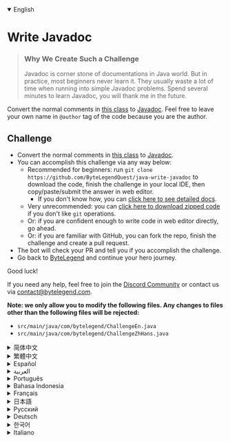<details open='true'>
<summary>English</summary>

# Write Javadoc

> ### Why We Create Such a Challenge
> Javadoc is corner stone of documentations in Java world. But in practice, most beginners never learn it.
> They usually waste a lot of time when running into simple Javadoc problems.
> Spend several minutes to learn Javadoc, you will thank me in the future.

Convert the normal comments in [this class](https://github.com/ByteLegendQuest/java-write-javadoc/blob/main/src/main/java/com/bytelegend/ChallengeZhHans.java) to [Javadoc](https://docs.oracle.com/javase/8/docs/technotes/tools/windows/javadoc.html).
Feel free to leave your own name in `@author` tag of the code because you are the author.

## Challenge
- Convert the normal comments in [this class](https://github.com/ByteLegendQuest/java-write-javadoc/blob/main/src/main/java/com/bytelegend/ChallengeZhHans.java) to [Javadoc](https://docs.oracle.com/javase/8/docs/technotes/tools/windows/javadoc.html).
- You can accomplish this challenge via any way below:
  - Recommended for beginners: run `git clone https://github.com/ByteLegendQuest/java-write-javadoc` to download the code,
    finish the challenge in your local IDE, then copy/paste/submit the answer in web editor.
    - If you don't know how, you can [click here to see detailed docs](https://github.com/ByteLegendQuest/java-write-javadoc/blob/main/docs/en/clone-and-import.md).
  - Very unrecommended: you can [click here to download zipped code](https://codeload.github.com/ByteLegendQuest/java-write-javadoc/zip/refs/heads/main) if you don't like `git` operations.
  - Or: if you are confident enough to write code in web editor directly, go ahead.
  - Or: if you are familiar with GitHub, you can fork the repo, finish the challenge and create a pull request.
- The bot will check your PR and tell you if you accomplish the challenge.
- Go back to [ByteLegend](https://bytelegend.com) and continue your hero journey.

Good luck!

If you need any help, feel free to join the [Discord Community](https://discord.gg/35RreUUGWt) or contact us via [contact@bytelegend.com](mailto:contact@bytelegend.com).

**Note: we only allow you to modify the following files.
Any changes to files other than the following files will be rejected:**

- `src/main/java/com/bytelegend/ChallengeEn.java`
- `src/main/java/com/bytelegend/ChallengeZhHans.java`
</details>
<details>
<summary>简体中文</summary>

# 编写Javadoc

> ### 为什么要设计这个挑战
>
> Javadoc是Java世界中文档的基石，但是在实践中我发现，很多初学者并没有系统地学习过，
> 从而在面对很简单的问题时束手无策，浪费宝贵的时间。
> 希望你能花费几分钟系统地学习一下Javadoc，节省未来抓耳挠腮的几个小时时间。

将[这个类](https://github.com/ByteLegendQuest/java-write-javadoc/blob/main/src/main/java/com/bytelegend/ChallengeZhHans.java)里的普通注释改写成[Javadoc](https://docs.oracle.com/javase/8/docs/technotes/tools/windows/javadoc.html)。
您可以在其中的<ruby>`作者标签`<rt>`@author`</rt></ruby>中留下您自己的名字，因为您当之无愧。

## 挑战
- 将[这个类](https://github.com/ByteLegendQuest/java-write-javadoc/blob/main/src/main/java/com/bytelegend/ChallengeZhHans.java)里的普通注释改写成[Javadoc](https://docs.oracle.com/javase/8/docs/technotes/tools/windows/javadoc.html)。
- 你可以使用以下任意一种方法完成挑战：
  - 初学者推荐：运行`git clone https://git.bytelegend.com/ByteLegendQuest/java-write-javadoc`将代码下载到本地，在本地使用IDE调试完成后复制到网页编辑器里提交。
    - 如果你不知道怎么做，可以点击[这里查看详细文档](https://github.com/ByteLegendQuest/java-write-javadoc/blob/main/docs/zh_hans/clone-and-import.md)。
  - 非常不推荐：如果你实在不喜欢`git`命令行操作，你可以[点击这里直接下载打包好的代码](https://ghcodeload.bytelegend.com/ByteLegendQuest/java-write-javadoc/zip/refs/heads/main)。
  - 或者：如果你非常自信不需要下载代码到本地调试，可以使用网页编辑器直接提交。
  - 或者：如果你对GitHub非常熟悉，你可以fork仓库、完成挑战后，创建一个Pull Request。
- 机器人将会检查你的答案，告诉你你是否通过了挑战。
- 回到[字节传说](https://bytelegend.com)，然后继续你的英雄旅程。

祝你好运！

如果你需要任何帮助，欢迎加入官方玩家QQ群（在[首页](https://bytelegend.com)右下角的`联系 & 关于`菜单里可以找到入群方式）或者[Discord社区](https://discord.gg/35RreUUGWt)，或email至[contact@bytelegend.com](mailto:contact@bytelegend.com)。

**注意：我们只允许您修改以下文件，任何对其他文件的修改都会被拒绝：**

- `src/main/java/com/bytelegend/ChallengeEn.java`
- `src/main/java/com/bytelegend/ChallengeZhHans.java`
</details>
<details>
<summary>繁體中文</summary>

<h1>Write Javadoc</h1>
<blockquote>
<h3>Why We Create Such a Challenge</h3>
<p>Javadoc is corner stone of documentations in Java world. But in practice, most beginners never learn it.
They usually waste a lot of time when running into simple Javadoc problems.
Spend several minutes to learn Javadoc, you will thank me in the future.</p>
</blockquote>
<p>Convert the normal comments in <a href="https://github.com/ByteLegendQuest/java-write-javadoc/blob/main/src/main/java/com/bytelegend/ChallengeZhHans.java" target="_blank">this class</a> to <a href="https://docs.oracle.com/javase/8/docs/technotes/tools/windows/javadoc.html" target="_blank">Javadoc</a>.
Feel free to leave your own name in <code class="notranslate">@author</code> tag of the code because you are the author.</p>
<h2>Challenge</h2>
<ul>
<li>Convert the normal comments in <a href="https://github.com/ByteLegendQuest/java-write-javadoc/blob/main/src/main/java/com/bytelegend/ChallengeZhHans.java" target="_blank">this class</a> to <a href="https://docs.oracle.com/javase/8/docs/technotes/tools/windows/javadoc.html" target="_blank">Javadoc</a>.</li>
<li>You can accomplish this challenge via any way below:
<ul>
<li>Recommended for beginners: run <code class="notranslate">git clone https://github.com/ByteLegendQuest/java-write-javadoc</code> to download the code,
finish the challenge in your local IDE, then copy/paste/submit the answer in web editor.
<ul>
<li>If you don't know how, you can <a href="https://github.com/ByteLegendQuest/java-write-javadoc/blob/main/docs/en/clone-and-import.md" target="_blank">click here to see detailed docs</a>.</li>
</ul>
</li>
<li>Very unrecommended: you can <a href="https://codeload.github.com/ByteLegendQuest/java-write-javadoc/zip/refs/heads/main" target="_blank">click here to download zipped code</a> if you don't like <code class="notranslate">git</code> operations.</li>
<li>Or: if you are confident enough to write code in web editor directly, go ahead.</li>
<li>Or: if you are familiar with GitHub, you can fork the repo, finish the challenge and create a pull request.</li>
</ul>
</li>
<li>The bot will check your PR and tell you if you accomplish the challenge.</li>
<li>Go back to <a href="https://bytelegend.com" target="_blank">ByteLegend</a> and continue your hero journey.</li>
</ul>
<p>Good luck!</p>
<p>If you need any help, feel free to join the <a href="https://discord.gg/35RreUUGWt" target="_blank">Discord Community</a> or contact us via <a href="mailto:contact@bytelegend.com" target="_blank">contact@bytelegend.com</a>.</p>
<p><strong>Note: we only allow you to modify the following files.
Any changes to files other than the following files will be rejected:</strong></p>
<ul>
<li><code class="notranslate">src/main/java/com/bytelegend/ChallengeEn.java</code></li>
<li><code class="notranslate">src/main/java/com/bytelegend/ChallengeZhHans.java</code></li>
</ul>
</details>
<details>
<summary>Español</summary>

<h1>Write Javadoc</h1>
<blockquote>
<h3>Why We Create Such a Challenge</h3>
<p>Javadoc is corner stone of documentations in Java world. But in practice, most beginners never learn it.
They usually waste a lot of time when running into simple Javadoc problems.
Spend several minutes to learn Javadoc, you will thank me in the future.</p>
</blockquote>
<p>Convert the normal comments in <a href="https://github.com/ByteLegendQuest/java-write-javadoc/blob/main/src/main/java/com/bytelegend/ChallengeZhHans.java" target="_blank">this class</a> to <a href="https://docs.oracle.com/javase/8/docs/technotes/tools/windows/javadoc.html" target="_blank">Javadoc</a>.
Feel free to leave your own name in <code class="notranslate">@author</code> tag of the code because you are the author.</p>
<h2>Challenge</h2>
<ul>
<li>Convert the normal comments in <a href="https://github.com/ByteLegendQuest/java-write-javadoc/blob/main/src/main/java/com/bytelegend/ChallengeZhHans.java" target="_blank">this class</a> to <a href="https://docs.oracle.com/javase/8/docs/technotes/tools/windows/javadoc.html" target="_blank">Javadoc</a>.</li>
<li>You can accomplish this challenge via any way below:
<ul>
<li>Recommended for beginners: run <code class="notranslate">git clone https://github.com/ByteLegendQuest/java-write-javadoc</code> to download the code,
finish the challenge in your local IDE, then copy/paste/submit the answer in web editor.
<ul>
<li>If you don't know how, you can <a href="https://github.com/ByteLegendQuest/java-write-javadoc/blob/main/docs/en/clone-and-import.md" target="_blank">click here to see detailed docs</a>.</li>
</ul>
</li>
<li>Very unrecommended: you can <a href="https://codeload.github.com/ByteLegendQuest/java-write-javadoc/zip/refs/heads/main" target="_blank">click here to download zipped code</a> if you don't like <code class="notranslate">git</code> operations.</li>
<li>Or: if you are confident enough to write code in web editor directly, go ahead.</li>
<li>Or: if you are familiar with GitHub, you can fork the repo, finish the challenge and create a pull request.</li>
</ul>
</li>
<li>The bot will check your PR and tell you if you accomplish the challenge.</li>
<li>Go back to <a href="https://bytelegend.com" target="_blank">ByteLegend</a> and continue your hero journey.</li>
</ul>
<p>Good luck!</p>
<p>If you need any help, feel free to join the <a href="https://discord.gg/35RreUUGWt" target="_blank">Discord Community</a> or contact us via <a href="mailto:contact@bytelegend.com" target="_blank">contact@bytelegend.com</a>.</p>
<p><strong>Note: we only allow you to modify the following files.
Any changes to files other than the following files will be rejected:</strong></p>
<ul>
<li><code class="notranslate">src/main/java/com/bytelegend/ChallengeEn.java</code></li>
<li><code class="notranslate">src/main/java/com/bytelegend/ChallengeZhHans.java</code></li>
</ul>
</details>
<details>
<summary>العربية</summary>

<h1>Write Javadoc</h1>
<blockquote>
<h3>Why We Create Such a Challenge</h3>
<p>Javadoc is corner stone of documentations in Java world. But in practice, most beginners never learn it.
They usually waste a lot of time when running into simple Javadoc problems.
Spend several minutes to learn Javadoc, you will thank me in the future.</p>
</blockquote>
<p>Convert the normal comments in <a href="https://github.com/ByteLegendQuest/java-write-javadoc/blob/main/src/main/java/com/bytelegend/ChallengeZhHans.java" target="_blank">this class</a> to <a href="https://docs.oracle.com/javase/8/docs/technotes/tools/windows/javadoc.html" target="_blank">Javadoc</a>.
Feel free to leave your own name in <code class="notranslate">@author</code> tag of the code because you are the author.</p>
<h2>Challenge</h2>
<ul>
<li>Convert the normal comments in <a href="https://github.com/ByteLegendQuest/java-write-javadoc/blob/main/src/main/java/com/bytelegend/ChallengeZhHans.java" target="_blank">this class</a> to <a href="https://docs.oracle.com/javase/8/docs/technotes/tools/windows/javadoc.html" target="_blank">Javadoc</a>.</li>
<li>You can accomplish this challenge via any way below:
<ul>
<li>Recommended for beginners: run <code class="notranslate">git clone https://github.com/ByteLegendQuest/java-write-javadoc</code> to download the code,
finish the challenge in your local IDE, then copy/paste/submit the answer in web editor.
<ul>
<li>If you don't know how, you can <a href="https://github.com/ByteLegendQuest/java-write-javadoc/blob/main/docs/en/clone-and-import.md" target="_blank">click here to see detailed docs</a>.</li>
</ul>
</li>
<li>Very unrecommended: you can <a href="https://codeload.github.com/ByteLegendQuest/java-write-javadoc/zip/refs/heads/main" target="_blank">click here to download zipped code</a> if you don't like <code class="notranslate">git</code> operations.</li>
<li>Or: if you are confident enough to write code in web editor directly, go ahead.</li>
<li>Or: if you are familiar with GitHub, you can fork the repo, finish the challenge and create a pull request.</li>
</ul>
</li>
<li>The bot will check your PR and tell you if you accomplish the challenge.</li>
<li>Go back to <a href="https://bytelegend.com" target="_blank">ByteLegend</a> and continue your hero journey.</li>
</ul>
<p>Good luck!</p>
<p>If you need any help, feel free to join the <a href="https://discord.gg/35RreUUGWt" target="_blank">Discord Community</a> or contact us via <a href="mailto:contact@bytelegend.com" target="_blank">contact@bytelegend.com</a>.</p>
<p><strong>Note: we only allow you to modify the following files.
Any changes to files other than the following files will be rejected:</strong></p>
<ul>
<li><code class="notranslate">src/main/java/com/bytelegend/ChallengeEn.java</code></li>
<li><code class="notranslate">src/main/java/com/bytelegend/ChallengeZhHans.java</code></li>
</ul>
</details>
<details>
<summary>Português</summary>

<h1>Write Javadoc</h1>
<blockquote>
<h3>Why We Create Such a Challenge</h3>
<p>Javadoc is corner stone of documentations in Java world. But in practice, most beginners never learn it.
They usually waste a lot of time when running into simple Javadoc problems.
Spend several minutes to learn Javadoc, you will thank me in the future.</p>
</blockquote>
<p>Convert the normal comments in <a href="https://github.com/ByteLegendQuest/java-write-javadoc/blob/main/src/main/java/com/bytelegend/ChallengeZhHans.java" target="_blank">this class</a> to <a href="https://docs.oracle.com/javase/8/docs/technotes/tools/windows/javadoc.html" target="_blank">Javadoc</a>.
Feel free to leave your own name in <code class="notranslate">@author</code> tag of the code because you are the author.</p>
<h2>Challenge</h2>
<ul>
<li>Convert the normal comments in <a href="https://github.com/ByteLegendQuest/java-write-javadoc/blob/main/src/main/java/com/bytelegend/ChallengeZhHans.java" target="_blank">this class</a> to <a href="https://docs.oracle.com/javase/8/docs/technotes/tools/windows/javadoc.html" target="_blank">Javadoc</a>.</li>
<li>You can accomplish this challenge via any way below:
<ul>
<li>Recommended for beginners: run <code class="notranslate">git clone https://github.com/ByteLegendQuest/java-write-javadoc</code> to download the code,
finish the challenge in your local IDE, then copy/paste/submit the answer in web editor.
<ul>
<li>If you don't know how, you can <a href="https://github.com/ByteLegendQuest/java-write-javadoc/blob/main/docs/en/clone-and-import.md" target="_blank">click here to see detailed docs</a>.</li>
</ul>
</li>
<li>Very unrecommended: you can <a href="https://codeload.github.com/ByteLegendQuest/java-write-javadoc/zip/refs/heads/main" target="_blank">click here to download zipped code</a> if you don't like <code class="notranslate">git</code> operations.</li>
<li>Or: if you are confident enough to write code in web editor directly, go ahead.</li>
<li>Or: if you are familiar with GitHub, you can fork the repo, finish the challenge and create a pull request.</li>
</ul>
</li>
<li>The bot will check your PR and tell you if you accomplish the challenge.</li>
<li>Go back to <a href="https://bytelegend.com" target="_blank">ByteLegend</a> and continue your hero journey.</li>
</ul>
<p>Good luck!</p>
<p>If you need any help, feel free to join the <a href="https://discord.gg/35RreUUGWt" target="_blank">Discord Community</a> or contact us via <a href="mailto:contact@bytelegend.com" target="_blank">contact@bytelegend.com</a>.</p>
<p><strong>Note: we only allow you to modify the following files.
Any changes to files other than the following files will be rejected:</strong></p>
<ul>
<li><code class="notranslate">src/main/java/com/bytelegend/ChallengeEn.java</code></li>
<li><code class="notranslate">src/main/java/com/bytelegend/ChallengeZhHans.java</code></li>
</ul>
</details>
<details>
<summary>Bahasa Indonesia</summary>

<h1>Write Javadoc</h1>
<blockquote>
<h3>Why We Create Such a Challenge</h3>
<p>Javadoc is corner stone of documentations in Java world. But in practice, most beginners never learn it.
They usually waste a lot of time when running into simple Javadoc problems.
Spend several minutes to learn Javadoc, you will thank me in the future.</p>
</blockquote>
<p>Convert the normal comments in <a href="https://github.com/ByteLegendQuest/java-write-javadoc/blob/main/src/main/java/com/bytelegend/ChallengeZhHans.java" target="_blank">this class</a> to <a href="https://docs.oracle.com/javase/8/docs/technotes/tools/windows/javadoc.html" target="_blank">Javadoc</a>.
Feel free to leave your own name in <code class="notranslate">@author</code> tag of the code because you are the author.</p>
<h2>Challenge</h2>
<ul>
<li>Convert the normal comments in <a href="https://github.com/ByteLegendQuest/java-write-javadoc/blob/main/src/main/java/com/bytelegend/ChallengeZhHans.java" target="_blank">this class</a> to <a href="https://docs.oracle.com/javase/8/docs/technotes/tools/windows/javadoc.html" target="_blank">Javadoc</a>.</li>
<li>You can accomplish this challenge via any way below:
<ul>
<li>Recommended for beginners: run <code class="notranslate">git clone https://github.com/ByteLegendQuest/java-write-javadoc</code> to download the code,
finish the challenge in your local IDE, then copy/paste/submit the answer in web editor.
<ul>
<li>If you don't know how, you can <a href="https://github.com/ByteLegendQuest/java-write-javadoc/blob/main/docs/en/clone-and-import.md" target="_blank">click here to see detailed docs</a>.</li>
</ul>
</li>
<li>Very unrecommended: you can <a href="https://codeload.github.com/ByteLegendQuest/java-write-javadoc/zip/refs/heads/main" target="_blank">click here to download zipped code</a> if you don't like <code class="notranslate">git</code> operations.</li>
<li>Or: if you are confident enough to write code in web editor directly, go ahead.</li>
<li>Or: if you are familiar with GitHub, you can fork the repo, finish the challenge and create a pull request.</li>
</ul>
</li>
<li>The bot will check your PR and tell you if you accomplish the challenge.</li>
<li>Go back to <a href="https://bytelegend.com" target="_blank">ByteLegend</a> and continue your hero journey.</li>
</ul>
<p>Good luck!</p>
<p>If you need any help, feel free to join the <a href="https://discord.gg/35RreUUGWt" target="_blank">Discord Community</a> or contact us via <a href="mailto:contact@bytelegend.com" target="_blank">contact@bytelegend.com</a>.</p>
<p><strong>Note: we only allow you to modify the following files.
Any changes to files other than the following files will be rejected:</strong></p>
<ul>
<li><code class="notranslate">src/main/java/com/bytelegend/ChallengeEn.java</code></li>
<li><code class="notranslate">src/main/java/com/bytelegend/ChallengeZhHans.java</code></li>
</ul>
</details>
<details>
<summary>Français</summary>

<h1>Write Javadoc</h1>
<blockquote>
<h3>Why We Create Such a Challenge</h3>
<p>Javadoc is corner stone of documentations in Java world. But in practice, most beginners never learn it.
They usually waste a lot of time when running into simple Javadoc problems.
Spend several minutes to learn Javadoc, you will thank me in the future.</p>
</blockquote>
<p>Convert the normal comments in <a href="https://github.com/ByteLegendQuest/java-write-javadoc/blob/main/src/main/java/com/bytelegend/ChallengeZhHans.java" target="_blank">this class</a> to <a href="https://docs.oracle.com/javase/8/docs/technotes/tools/windows/javadoc.html" target="_blank">Javadoc</a>.
Feel free to leave your own name in <code class="notranslate">@author</code> tag of the code because you are the author.</p>
<h2>Challenge</h2>
<ul>
<li>Convert the normal comments in <a href="https://github.com/ByteLegendQuest/java-write-javadoc/blob/main/src/main/java/com/bytelegend/ChallengeZhHans.java" target="_blank">this class</a> to <a href="https://docs.oracle.com/javase/8/docs/technotes/tools/windows/javadoc.html" target="_blank">Javadoc</a>.</li>
<li>You can accomplish this challenge via any way below:
<ul>
<li>Recommended for beginners: run <code class="notranslate">git clone https://github.com/ByteLegendQuest/java-write-javadoc</code> to download the code,
finish the challenge in your local IDE, then copy/paste/submit the answer in web editor.
<ul>
<li>If you don't know how, you can <a href="https://github.com/ByteLegendQuest/java-write-javadoc/blob/main/docs/en/clone-and-import.md" target="_blank">click here to see detailed docs</a>.</li>
</ul>
</li>
<li>Very unrecommended: you can <a href="https://codeload.github.com/ByteLegendQuest/java-write-javadoc/zip/refs/heads/main" target="_blank">click here to download zipped code</a> if you don't like <code class="notranslate">git</code> operations.</li>
<li>Or: if you are confident enough to write code in web editor directly, go ahead.</li>
<li>Or: if you are familiar with GitHub, you can fork the repo, finish the challenge and create a pull request.</li>
</ul>
</li>
<li>The bot will check your PR and tell you if you accomplish the challenge.</li>
<li>Go back to <a href="https://bytelegend.com" target="_blank">ByteLegend</a> and continue your hero journey.</li>
</ul>
<p>Good luck!</p>
<p>If you need any help, feel free to join the <a href="https://discord.gg/35RreUUGWt" target="_blank">Discord Community</a> or contact us via <a href="mailto:contact@bytelegend.com" target="_blank">contact@bytelegend.com</a>.</p>
<p><strong>Note: we only allow you to modify the following files.
Any changes to files other than the following files will be rejected:</strong></p>
<ul>
<li><code class="notranslate">src/main/java/com/bytelegend/ChallengeEn.java</code></li>
<li><code class="notranslate">src/main/java/com/bytelegend/ChallengeZhHans.java</code></li>
</ul>
</details>
<details>
<summary>日本語</summary>

<h1>Write Javadoc</h1>
<blockquote>
<h3>Why We Create Such a Challenge</h3>
<p>Javadoc is corner stone of documentations in Java world. But in practice, most beginners never learn it.
They usually waste a lot of time when running into simple Javadoc problems.
Spend several minutes to learn Javadoc, you will thank me in the future.</p>
</blockquote>
<p>Convert the normal comments in <a href="https://github.com/ByteLegendQuest/java-write-javadoc/blob/main/src/main/java/com/bytelegend/ChallengeZhHans.java" target="_blank">this class</a> to <a href="https://docs.oracle.com/javase/8/docs/technotes/tools/windows/javadoc.html" target="_blank">Javadoc</a>.
Feel free to leave your own name in <code class="notranslate">@author</code> tag of the code because you are the author.</p>
<h2>Challenge</h2>
<ul>
<li>Convert the normal comments in <a href="https://github.com/ByteLegendQuest/java-write-javadoc/blob/main/src/main/java/com/bytelegend/ChallengeZhHans.java" target="_blank">this class</a> to <a href="https://docs.oracle.com/javase/8/docs/technotes/tools/windows/javadoc.html" target="_blank">Javadoc</a>.</li>
<li>You can accomplish this challenge via any way below:
<ul>
<li>Recommended for beginners: run <code class="notranslate">git clone https://github.com/ByteLegendQuest/java-write-javadoc</code> to download the code,
finish the challenge in your local IDE, then copy/paste/submit the answer in web editor.
<ul>
<li>If you don't know how, you can <a href="https://github.com/ByteLegendQuest/java-write-javadoc/blob/main/docs/en/clone-and-import.md" target="_blank">click here to see detailed docs</a>.</li>
</ul>
</li>
<li>Very unrecommended: you can <a href="https://codeload.github.com/ByteLegendQuest/java-write-javadoc/zip/refs/heads/main" target="_blank">click here to download zipped code</a> if you don't like <code class="notranslate">git</code> operations.</li>
<li>Or: if you are confident enough to write code in web editor directly, go ahead.</li>
<li>Or: if you are familiar with GitHub, you can fork the repo, finish the challenge and create a pull request.</li>
</ul>
</li>
<li>The bot will check your PR and tell you if you accomplish the challenge.</li>
<li>Go back to <a href="https://bytelegend.com" target="_blank">ByteLegend</a> and continue your hero journey.</li>
</ul>
<p>Good luck!</p>
<p>If you need any help, feel free to join the <a href="https://discord.gg/35RreUUGWt" target="_blank">Discord Community</a> or contact us via <a href="mailto:contact@bytelegend.com" target="_blank">contact@bytelegend.com</a>.</p>
<p><strong>Note: we only allow you to modify the following files.
Any changes to files other than the following files will be rejected:</strong></p>
<ul>
<li><code class="notranslate">src/main/java/com/bytelegend/ChallengeEn.java</code></li>
<li><code class="notranslate">src/main/java/com/bytelegend/ChallengeZhHans.java</code></li>
</ul>
</details>
<details>
<summary>Русский</summary>

<h1>Write Javadoc</h1>
<blockquote>
<h3>Why We Create Such a Challenge</h3>
<p>Javadoc is corner stone of documentations in Java world. But in practice, most beginners never learn it.
They usually waste a lot of time when running into simple Javadoc problems.
Spend several minutes to learn Javadoc, you will thank me in the future.</p>
</blockquote>
<p>Convert the normal comments in <a href="https://github.com/ByteLegendQuest/java-write-javadoc/blob/main/src/main/java/com/bytelegend/ChallengeZhHans.java" target="_blank">this class</a> to <a href="https://docs.oracle.com/javase/8/docs/technotes/tools/windows/javadoc.html" target="_blank">Javadoc</a>.
Feel free to leave your own name in <code class="notranslate">@author</code> tag of the code because you are the author.</p>
<h2>Challenge</h2>
<ul>
<li>Convert the normal comments in <a href="https://github.com/ByteLegendQuest/java-write-javadoc/blob/main/src/main/java/com/bytelegend/ChallengeZhHans.java" target="_blank">this class</a> to <a href="https://docs.oracle.com/javase/8/docs/technotes/tools/windows/javadoc.html" target="_blank">Javadoc</a>.</li>
<li>You can accomplish this challenge via any way below:
<ul>
<li>Recommended for beginners: run <code class="notranslate">git clone https://github.com/ByteLegendQuest/java-write-javadoc</code> to download the code,
finish the challenge in your local IDE, then copy/paste/submit the answer in web editor.
<ul>
<li>If you don't know how, you can <a href="https://github.com/ByteLegendQuest/java-write-javadoc/blob/main/docs/en/clone-and-import.md" target="_blank">click here to see detailed docs</a>.</li>
</ul>
</li>
<li>Very unrecommended: you can <a href="https://codeload.github.com/ByteLegendQuest/java-write-javadoc/zip/refs/heads/main" target="_blank">click here to download zipped code</a> if you don't like <code class="notranslate">git</code> operations.</li>
<li>Or: if you are confident enough to write code in web editor directly, go ahead.</li>
<li>Or: if you are familiar with GitHub, you can fork the repo, finish the challenge and create a pull request.</li>
</ul>
</li>
<li>The bot will check your PR and tell you if you accomplish the challenge.</li>
<li>Go back to <a href="https://bytelegend.com" target="_blank">ByteLegend</a> and continue your hero journey.</li>
</ul>
<p>Good luck!</p>
<p>If you need any help, feel free to join the <a href="https://discord.gg/35RreUUGWt" target="_blank">Discord Community</a> or contact us via <a href="mailto:contact@bytelegend.com" target="_blank">contact@bytelegend.com</a>.</p>
<p><strong>Note: we only allow you to modify the following files.
Any changes to files other than the following files will be rejected:</strong></p>
<ul>
<li><code class="notranslate">src/main/java/com/bytelegend/ChallengeEn.java</code></li>
<li><code class="notranslate">src/main/java/com/bytelegend/ChallengeZhHans.java</code></li>
</ul>
</details>
<details>
<summary>Deutsch</summary>

<h1>Write Javadoc</h1>
<blockquote>
<h3>Why We Create Such a Challenge</h3>
<p>Javadoc is corner stone of documentations in Java world. But in practice, most beginners never learn it.
They usually waste a lot of time when running into simple Javadoc problems.
Spend several minutes to learn Javadoc, you will thank me in the future.</p>
</blockquote>
<p>Convert the normal comments in <a href="https://github.com/ByteLegendQuest/java-write-javadoc/blob/main/src/main/java/com/bytelegend/ChallengeZhHans.java" target="_blank">this class</a> to <a href="https://docs.oracle.com/javase/8/docs/technotes/tools/windows/javadoc.html" target="_blank">Javadoc</a>.
Feel free to leave your own name in <code class="notranslate">@author</code> tag of the code because you are the author.</p>
<h2>Challenge</h2>
<ul>
<li>Convert the normal comments in <a href="https://github.com/ByteLegendQuest/java-write-javadoc/blob/main/src/main/java/com/bytelegend/ChallengeZhHans.java" target="_blank">this class</a> to <a href="https://docs.oracle.com/javase/8/docs/technotes/tools/windows/javadoc.html" target="_blank">Javadoc</a>.</li>
<li>You can accomplish this challenge via any way below:
<ul>
<li>Recommended for beginners: run <code class="notranslate">git clone https://github.com/ByteLegendQuest/java-write-javadoc</code> to download the code,
finish the challenge in your local IDE, then copy/paste/submit the answer in web editor.
<ul>
<li>If you don't know how, you can <a href="https://github.com/ByteLegendQuest/java-write-javadoc/blob/main/docs/en/clone-and-import.md" target="_blank">click here to see detailed docs</a>.</li>
</ul>
</li>
<li>Very unrecommended: you can <a href="https://codeload.github.com/ByteLegendQuest/java-write-javadoc/zip/refs/heads/main" target="_blank">click here to download zipped code</a> if you don't like <code class="notranslate">git</code> operations.</li>
<li>Or: if you are confident enough to write code in web editor directly, go ahead.</li>
<li>Or: if you are familiar with GitHub, you can fork the repo, finish the challenge and create a pull request.</li>
</ul>
</li>
<li>The bot will check your PR and tell you if you accomplish the challenge.</li>
<li>Go back to <a href="https://bytelegend.com" target="_blank">ByteLegend</a> and continue your hero journey.</li>
</ul>
<p>Good luck!</p>
<p>If you need any help, feel free to join the <a href="https://discord.gg/35RreUUGWt" target="_blank">Discord Community</a> or contact us via <a href="mailto:contact@bytelegend.com" target="_blank">contact@bytelegend.com</a>.</p>
<p><strong>Note: we only allow you to modify the following files.
Any changes to files other than the following files will be rejected:</strong></p>
<ul>
<li><code class="notranslate">src/main/java/com/bytelegend/ChallengeEn.java</code></li>
<li><code class="notranslate">src/main/java/com/bytelegend/ChallengeZhHans.java</code></li>
</ul>
</details>
<details>
<summary>한국어</summary>

<h1>Write Javadoc</h1>
<blockquote>
<h3>Why We Create Such a Challenge</h3>
<p>Javadoc is corner stone of documentations in Java world. But in practice, most beginners never learn it.
They usually waste a lot of time when running into simple Javadoc problems.
Spend several minutes to learn Javadoc, you will thank me in the future.</p>
</blockquote>
<p>Convert the normal comments in <a href="https://github.com/ByteLegendQuest/java-write-javadoc/blob/main/src/main/java/com/bytelegend/ChallengeZhHans.java" target="_blank">this class</a> to <a href="https://docs.oracle.com/javase/8/docs/technotes/tools/windows/javadoc.html" target="_blank">Javadoc</a>.
Feel free to leave your own name in <code class="notranslate">@author</code> tag of the code because you are the author.</p>
<h2>Challenge</h2>
<ul>
<li>Convert the normal comments in <a href="https://github.com/ByteLegendQuest/java-write-javadoc/blob/main/src/main/java/com/bytelegend/ChallengeZhHans.java" target="_blank">this class</a> to <a href="https://docs.oracle.com/javase/8/docs/technotes/tools/windows/javadoc.html" target="_blank">Javadoc</a>.</li>
<li>You can accomplish this challenge via any way below:
<ul>
<li>Recommended for beginners: run <code class="notranslate">git clone https://github.com/ByteLegendQuest/java-write-javadoc</code> to download the code,
finish the challenge in your local IDE, then copy/paste/submit the answer in web editor.
<ul>
<li>If you don't know how, you can <a href="https://github.com/ByteLegendQuest/java-write-javadoc/blob/main/docs/en/clone-and-import.md" target="_blank">click here to see detailed docs</a>.</li>
</ul>
</li>
<li>Very unrecommended: you can <a href="https://codeload.github.com/ByteLegendQuest/java-write-javadoc/zip/refs/heads/main" target="_blank">click here to download zipped code</a> if you don't like <code class="notranslate">git</code> operations.</li>
<li>Or: if you are confident enough to write code in web editor directly, go ahead.</li>
<li>Or: if you are familiar with GitHub, you can fork the repo, finish the challenge and create a pull request.</li>
</ul>
</li>
<li>The bot will check your PR and tell you if you accomplish the challenge.</li>
<li>Go back to <a href="https://bytelegend.com" target="_blank">ByteLegend</a> and continue your hero journey.</li>
</ul>
<p>Good luck!</p>
<p>If you need any help, feel free to join the <a href="https://discord.gg/35RreUUGWt" target="_blank">Discord Community</a> or contact us via <a href="mailto:contact@bytelegend.com" target="_blank">contact@bytelegend.com</a>.</p>
<p><strong>Note: we only allow you to modify the following files.
Any changes to files other than the following files will be rejected:</strong></p>
<ul>
<li><code class="notranslate">src/main/java/com/bytelegend/ChallengeEn.java</code></li>
<li><code class="notranslate">src/main/java/com/bytelegend/ChallengeZhHans.java</code></li>
</ul>
</details>
<details>
<summary>Italiano</summary>

<h1>Write Javadoc</h1>
<blockquote>
<h3>Why We Create Such a Challenge</h3>
<p>Javadoc is corner stone of documentations in Java world. But in practice, most beginners never learn it.
They usually waste a lot of time when running into simple Javadoc problems.
Spend several minutes to learn Javadoc, you will thank me in the future.</p>
</blockquote>
<p>Convert the normal comments in <a href="https://github.com/ByteLegendQuest/java-write-javadoc/blob/main/src/main/java/com/bytelegend/ChallengeZhHans.java" target="_blank">this class</a> to <a href="https://docs.oracle.com/javase/8/docs/technotes/tools/windows/javadoc.html" target="_blank">Javadoc</a>.
Feel free to leave your own name in <code class="notranslate">@author</code> tag of the code because you are the author.</p>
<h2>Challenge</h2>
<ul>
<li>Convert the normal comments in <a href="https://github.com/ByteLegendQuest/java-write-javadoc/blob/main/src/main/java/com/bytelegend/ChallengeZhHans.java" target="_blank">this class</a> to <a href="https://docs.oracle.com/javase/8/docs/technotes/tools/windows/javadoc.html" target="_blank">Javadoc</a>.</li>
<li>You can accomplish this challenge via any way below:
<ul>
<li>Recommended for beginners: run <code class="notranslate">git clone https://github.com/ByteLegendQuest/java-write-javadoc</code> to download the code,
finish the challenge in your local IDE, then copy/paste/submit the answer in web editor.
<ul>
<li>If you don't know how, you can <a href="https://github.com/ByteLegendQuest/java-write-javadoc/blob/main/docs/en/clone-and-import.md" target="_blank">click here to see detailed docs</a>.</li>
</ul>
</li>
<li>Very unrecommended: you can <a href="https://codeload.github.com/ByteLegendQuest/java-write-javadoc/zip/refs/heads/main" target="_blank">click here to download zipped code</a> if you don't like <code class="notranslate">git</code> operations.</li>
<li>Or: if you are confident enough to write code in web editor directly, go ahead.</li>
<li>Or: if you are familiar with GitHub, you can fork the repo, finish the challenge and create a pull request.</li>
</ul>
</li>
<li>The bot will check your PR and tell you if you accomplish the challenge.</li>
<li>Go back to <a href="https://bytelegend.com" target="_blank">ByteLegend</a> and continue your hero journey.</li>
</ul>
<p>Good luck!</p>
<p>If you need any help, feel free to join the <a href="https://discord.gg/35RreUUGWt" target="_blank">Discord Community</a> or contact us via <a href="mailto:contact@bytelegend.com" target="_blank">contact@bytelegend.com</a>.</p>
<p><strong>Note: we only allow you to modify the following files.
Any changes to files other than the following files will be rejected:</strong></p>
<ul>
<li><code class="notranslate">src/main/java/com/bytelegend/ChallengeEn.java</code></li>
<li><code class="notranslate">src/main/java/com/bytelegend/ChallengeZhHans.java</code></li>
</ul>
</details>